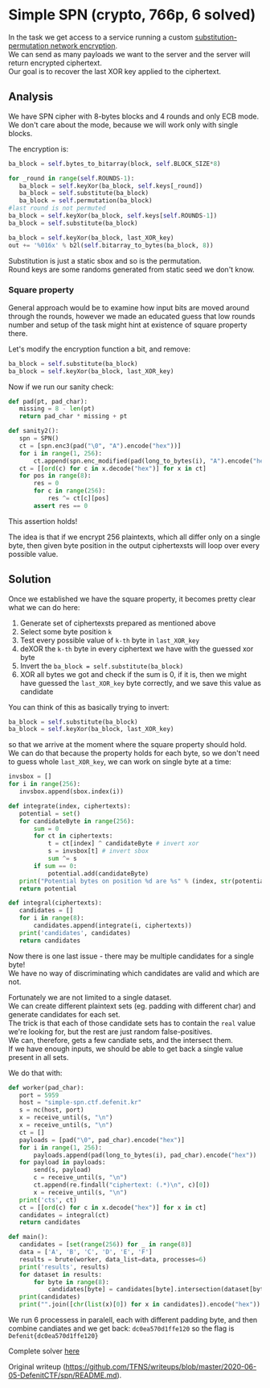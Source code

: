# Simple SPN (crypto, 766p, 6 solved)

In the task we get access to a service running a custom [substitution-
permutation network
encryption](https://raw.githubusercontent.com/TFNS/writeups/master/2020-06-05-DefenitCTF/spn/SPN.py).  
We can send as many payloads we want to the server and the server will return
encrypted ciphertext.  
Our goal is to recover the last XOR key applied to the ciphertext.

## Analysis

We have SPN cipher with 8-bytes blocks and 4 rounds and only ECB mode.  
We don't care about the mode, because we will work only with single blocks.

The encryption is:

```python  
ba_block = self.bytes_to_bitarray(block, self.BLOCK_SIZE*8)

for _round in range(self.ROUNDS-1):  
   ba_block = self.keyXor(ba_block, self.keys[_round])  
   ba_block = self.substitute(ba_block)  
   ba_block = self.permutation(ba_block)  
#last round is not permuted  
ba_block = self.keyXor(ba_block, self.keys[self.ROUNDS-1])  
ba_block = self.substitute(ba_block)

ba_block = self.keyXor(ba_block, last_XOR_key)  
out += '%016x' % b2l(self.bitarray_to_bytes(ba_block, 8))  
```

Substitution is just a static sbox and so is the permutation.  
Round keys are some randoms generated from static seed we don't know.

### Square property

General approach would be to examine how input bits are moved around through
the rounds, however we made an educated guess that low rounds number and setup
of the task might hint at existence of square property there.

Let's modify the encryption function a bit, and remove:  
```python  
ba_block = self.substitute(ba_block)  
ba_block = self.keyXor(ba_block, last_XOR_key)  
```

Now if we run our sanity check:

```python  
def pad(pt, pad_char):  
   missing = 8 - len(pt)  
   return pad_char * missing + pt

def sanity2():  
   spn = SPN()  
   ct = [spn.enc3(pad("\0", "A").encode("hex"))]  
   for i in range(1, 256):  
       ct.append(spn.enc_modified(pad(long_to_bytes(i), "A").encode("hex")))  
   ct = [[ord(c) for c in x.decode("hex")] for x in ct]  
   for pos in range(8):  
       res = 0  
       for c in range(256):  
           res ^= ct[c][pos]  
       assert res == 0  
```

This assertion holds!

The idea is that if we encrypt 256 plaintexts, which all differ only on a
single byte, then given byte position in the output ciphertexsts will loop
over every possible value.

## Solution

Once we established we have the square property, it becomes pretty clear what
we can do here:

1. Generate set of ciphertexsts prepared as mentioned above  
2. Select some byte position `k`  
3. Test every possible value of `k-th` byte in `last_XOR_key`  
4. deXOR the `k-th` byte in every ciphertext we have with the guessed xor byte  
5. Invert the `ba_block = self.substitute(ba_block)`  
6. XOR all bytes we got and check if the sum is 0, if it is, then we might have guessed the `last_XOR_key` byte correctly, and we save this value as candidate

You can think of this as basically trying to invert:  
```python  
ba_block = self.substitute(ba_block)  
ba_block = self.keyXor(ba_block, last_XOR_key)  
```

so that we arrive at the moment where the square property should hold.  
We can do that because the property holds for each byte, so we don't need to
guess whole `last_XOR_key`, we can work on single byte at a time:

```python  
invsbox = []  
for i in range(256):  
   invsbox.append(sbox.index(i))

def integrate(index, ciphertexts):  
   potential = set()  
   for candidateByte in range(256):  
       sum = 0  
       for ct in ciphertexts:  
           t = ct[index] ^ candidateByte # invert xor  
           s = invsbox[t] # invert sbox  
           sum ^= s  
       if sum == 0:  
           potential.add(candidateByte)  
   print("Potential bytes on position %d are %s" % (index, str(potential)))  
   return potential

def integral(ciphertexts):  
   candidates = []  
   for i in range(8):  
       candidates.append(integrate(i, ciphertexts))  
   print('candidates', candidates)  
   return candidates  
```

Now there is one last issue - there may be multiple candidates for a single
byte!  
We have no way of discriminating which candidates are valid and which are not.

Fortunately we are not limited to a single dataset.  
We can create different plaintext sets (eg. padding with different char) and
generate candidates for each set.  
The trick is that each of those candidate sets has to contain the `real` value
we're looking for, but the rest are just random false-positives.  
We can, therefore, gets a few candiate sets, and the intersect them.  
If we have enough inputs, we should be able to get back a single value present
in all sets.

We do that with:

```python  
def worker(pad_char):  
   port = 5959  
   host = "simple-spn.ctf.defenit.kr"  
   s = nc(host, port)  
   x = receive_until(s, "\n")  
   x = receive_until(s, "\n")  
   ct = []  
   payloads = [pad("\0", pad_char).encode("hex")]  
   for i in range(1, 256):  
       payloads.append(pad(long_to_bytes(i), pad_char).encode("hex"))  
   for payload in payloads:  
       send(s, payload)  
       c = receive_until(s, "\n")  
       ct.append(re.findall("ciphertext: (.*)\n", c)[0])  
       x = receive_until(s, "\n")  
   print('cts', ct)  
   ct = [[ord(c) for c in x.decode("hex")] for x in ct]  
   candidates = integral(ct)  
   return candidates

def main():  
   candidates = [set(range(256)) for _ in range(8)]  
   data = ['A', 'B', 'C', 'D', 'E', 'F']  
   results = brute(worker, data_list=data, processes=6)  
   print('results', results)  
   for dataset in results:  
       for byte in range(8):  
           candidates[byte] = candidates[byte].intersection(dataset[byte])  
   print(candidates)  
   print("".join([chr(list(x)[0]) for x in candidates]).encode("hex"))  
```

We run 6 processess in paralell, each with different padding byte, and then
combine candiates and we get back: `dc0ea570d1ffe120` so the flag is
`Defenit{dc0ea570d1ffe120}`

Complete solver
[here](https://raw.githubusercontent.com/TFNS/writeups/master/2020-06-05-DefenitCTF/spn/solver.py)

Original writeup
(https://github.com/TFNS/writeups/blob/master/2020-06-05-DefenitCTF/spn/README.md).